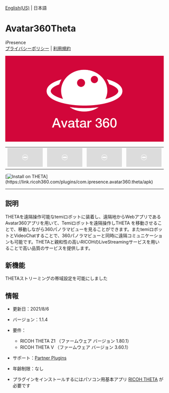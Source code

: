 [English(US)](README.md) | 日本語

# Avatar360Theta
iPresence  
[プライバシーポリシー](../../README.ja.md#%E3%83%97%E3%83%A9%E3%82%A4%E3%83%90%E3%82%B7%E3%83%BC%E3%83%9D%E3%83%AA%E3%82%B7%E3%83%BC) | [利用規約](../../README.ja.md#%E5%88%A9%E7%94%A8%E8%A6%8F%E7%B4%84)

<div align="center">
 <img src="1.png">
 <table>
  <tr>
   <td><img src="../../resources/common/img/noimg.png"></td>
   <td><img src="../../resources/common/img/noimg.png"></td>
   <td><img src="../../resources/common/img/noimg.png"></td>
   <td><img src="../../resources/common/img/noimg.png"></td>
  </tr>
 </table>
</div>

[![Install on THETA](https://assets.ricoh360.com/image/upload/v1/front/theta/install-button.svg?)](https://link.ricoh360.com/plugins/com.ipresence.avatar360.theta/apk)

***

## 説明
THETAを遠隔操作可能なtemiロボットに装着し、遠隔地からWebアプリであるAvatar360アプリを用いて、Temiロボットを遠隔操作しTHETA を移動させることで、移動しながら360パノラマビューを見ることができます。またtemiロボットとVideoChatすることで、360パノラマビューと同時に遠隔コミュニケーションも可能です。THETAと親和性の高いRICOHのLiveStreamingサービスを用いることで高い品質のサービスを提供します。

## 新機能
THETAストリーミングの帯域設定を可能にしました

## 情報
  * 更新日：2021/8/6
  * バージョン：1.1.4
  * 要件：
    * RICOH THETA Z1 （ファームウェア バージョン 1.80.1）
    * RICOH THETA V （ファームウェア バージョン 3.60.1）
  * サポート：[Partner Plugins](https://avatar360.web.app/#/)
  * 年齢制限：なし

* プラグインをインストールするにはパソコン用基本アプリ [RICOH THETA](https://theta360.com/ja/about/application/pc.html#app-detail-01) が必要です
